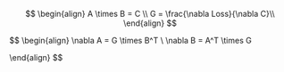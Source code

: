 $$
\begin{align}
    A \times B = C \\
    G = \frac{\nabla Loss}{\nabla C}\\
\end{align}
$$

$$
\begin{align}
    \nabla A = G \times B^T \\
    \nabla B = A^T \times G

\end{align}
$$






